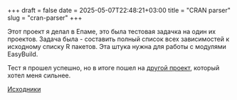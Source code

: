 +++ 
draft = false
date = 2025-05-07T22:48:21+03:00
title = "CRAN parser"
slug = "cran-parser" 
+++

Этот проект я делал в Епаме, это была тестовая задачка на один их проектов. Задача была - составить полный список всех зависимостей к исходному списку R пакетов. Эта штука нужна для работы с модулями EasyBuild.

Тест я прошел успешно, но в итоге пошел на [другой проект](/projects/gctocbot/), который хотел меня сильнее.

[Исходники](https://github.com/leins275/cran-parser)